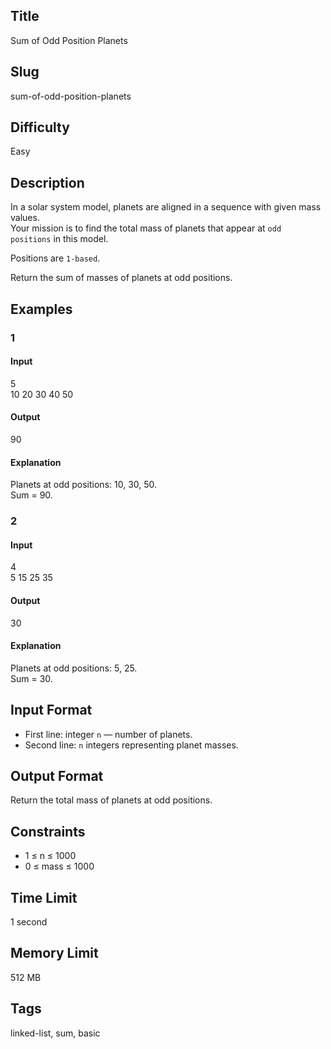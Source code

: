 ## Title
Sum of Odd Position Planets

## Slug
sum-of-odd-position-planets

## Difficulty
Easy

## Description

In a solar system model, planets are aligned in a sequence with given mass values.  
Your mission is to find the total mass of planets that appear at `odd positions` in this model.

Positions are `1-based`.

Return the sum of masses of planets at odd positions.

## Examples

### 1
#### Input
5  
10 20 30 40 50  

#### Output
90  

#### Explanation
Planets at odd positions: 10, 30, 50.  
Sum = 90.

### 2
#### Input
4  
5 15 25 35  

#### Output
30  

#### Explanation
Planets at odd positions: 5, 25.  
Sum = 30.

## Input Format
- First line: integer `n` — number of planets.  
- Second line: `n` integers representing planet masses.

## Output Format
Return the total mass of planets at odd positions.

## Constraints
- 1 ≤ n ≤ 1000  
- 0 ≤ mass ≤ 1000  

## Time Limit
1 second

## Memory Limit
512 MB

## Tags
linked-list, sum, basic

